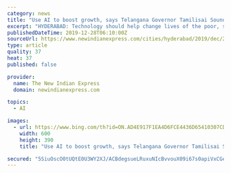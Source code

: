 ```yaml
---
category: news
title: "Use AI to boost growth, says Telangana Governor Tamilisai Soundararajan"
excerpt: "HYDERABAD: Technology should help change lives of the poor, said Governor Tamilisai Soundararajan, while inaugurating the 34th Indian Engineering Congress organised by Institute of Engineers here on Friday. She called upon engineers to use Artificial Intelligence for the growth of the country. The Governor lauded the work of engineers in the ..."
publishedDateTime: 2019-12-28T06:10:00Z
sourceUrl: https://www.newindianexpress.com/cities/hyderabad/2019/dec/28/use-ai-to-boost-growth-says-telangana-governor-tamilisai-soundararajan-2081794.html
type: article
quality: 37
heat: 37
published: false

provider:
  name: The New Indian Express
  domain: newindianexpress.com

topics:
  - AI

images:
  - url: https://www.bing.com/th?id=ON.AD4E917F1EA4D6FCE4436D65410307CD
    width: 600
    height: 390
    title: "Use AI to boost growth, says Telangana Governor Tamilisai Soundararajan"

secured: "5SiuOscO0tUQtE0U3WY2XJ/ACBdegsueLRuxuNIcBvvouX09i67s0apiVxCGeYZVsvPKi21rStkpOFIY5xMXeeY3CEMcedav2uVb1wxDQQUheDqe3bY1yOngnzw28l1FnGxFa5AVAoiiVg/wYAtbs68flTaZINpeGU+pGNoU7mz//AivRYmEE5uhdFmnByoTMbArE+fJ072g5L/WlnCw1ATXNDH5kge6xZYyuDJD3m33NhQvCUPtuO8fUod3JqfZc+qjMEqF8wlsnKVOfjaJmA==;R2xMxtFOBbcI622Rj5U4Yw=="
---
```


